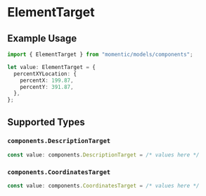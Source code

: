 # ElementTarget

## Example Usage

```typescript
import { ElementTarget } from "momentic/models/components";

let value: ElementTarget = {
  percentXYLocation: {
    percentX: 199.87,
    percentY: 391.87,
  },
};
```

## Supported Types

### `components.DescriptionTarget`

```typescript
const value: components.DescriptionTarget = /* values here */
```

### `components.CoordinatesTarget`

```typescript
const value: components.CoordinatesTarget = /* values here */
```

